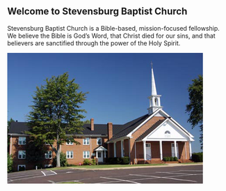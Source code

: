 ## Welcome to Stevensburg Baptist Church

Stevensburg Baptist Church is a Bible-based, mission-focused fellowship. We believe the Bible is God’s Word, that Christ died for our sins, and that believers are sanctified through the power of the Holy Spirit.

<img src="./images/church.jpg">

<meta name="google-site-verification" content="SN7tUi9UNXkTzSYDhFa6YwrGtFGYF4B7QXP62qp_HAc" />
